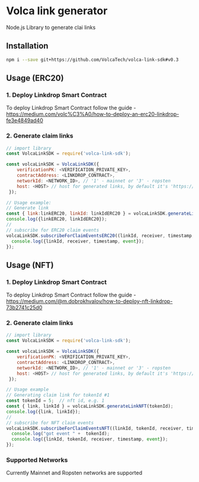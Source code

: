 # Volca link generator
Node.js Library to generate clai links


## Installation
```bash
npm i --save git+https://github.com/VolcaTech/volca-link-sdk#v0.3
```
## Usage (ERC20)
### 1. Deploy Linkdrop Smart Contract
To deploy Linkdrop Smart Contract follow the guide - https://medium.com/volc%C3%A0/how-to-deploy-an-erc20-linkdrop-fe3e4849ad40

### 2. Generate claim links
```js
// import library
const VolcaLinkSDK = require('volca-link-sdk');

const volcaLinkSDK = VolcaLinkSDK({
    verificationPK: <VERIFICATION_PRIVATE_KEY>,
    contractAddress: <LINKDROP_CONTRACT>,
    networkId: <NETWORK_ID>, // '1' - mainnet or '3' - ropsten
    host: <HOST> // host for generated links, by default it's 'https://volca.app'
 });

// Usage example:
// Generate link
const { link:linkERC20, linkId: linkIdERC20 } = volcaLinkSDK.generateLinkERC20();
console.log({linkERC20, linkIdERC20});
//
// subscribe for ERC20 claim events
volcaLinkSDK.subscribeForClaimEventsERC20((linkId, receiver, timestamp, event) => {
  console.log({linkId, receiver, timestamp, event});
});
```

## Usage (NFT)
### 1. Deploy Linkdrop Smart Contract
To deploy Linkdrop Smart Contract follow the guide - https://medium.com/@m.dobrokhvalov/how-to-deploy-nft-linkdrop-73b2741c25d0

### 2. Generate claim links
```js
// import library
const VolcaLinkSDK = require('volca-link-sdk');

const volcaLinkSDK = VolcaLinkSDK({
    verificationPK: <VERIFICATION_PRIVATE_KEY>,
    contractAddress: <LINKDROP_CONTRACT>,
    networkId: <NETWORK_ID>, // '1' - mainnet or '3' - ropsten
    host: <HOST> // host for generated links, by default it's 'https://volca.app'
 });

// Usage example
// Generating claim link for tokenId #1
const tokenId = 5;  // nft id, e.g. 1
const { link, linkId } = volcaLinkSDK.generateLinkNFT(tokenId);
console.log({link, linkId});
//
// subscribe for NFT claim events
volcaLinkSDK.subscribeForClaimEventsNFT((linkId, tokenId, receiver, timestamp, event) => {
  console.log("got event " +  tokenId);
  console.log({linkId, tokenId, receiver, timestamp, event});
});


```
### Supported Networks
Currently Mainnet and Ropsten networks are supported
